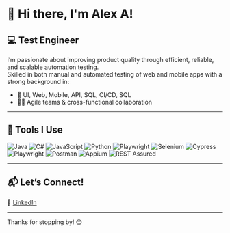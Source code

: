 # 👋 Hi there, I'm Alex A!

## 💻 Test Engineer

I’m passionate about improving product quality through efficient, reliable, and scalable automation testing.  
Skilled in both manual and automated testing of web and mobile apps with a strong background in:

- 🧠 UI, Web, Mobile, API, SQL, CI/CD, SQL
- 🧑‍💻 Agile teams & cross-functional collaboration

---

## 🔧 Tools I Use
![Java](https://img.shields.io/badge/Java-007396?style=flat&logo=java)
![C#](https://img.shields.io/badge/C%23-239120?style=for-the-badge&logo=c-sharp&logoColor=white)
![JavaScript](https://img.shields.io/badge/JavaScript-F7DF1E?style=for-the-badge&logo=javascript&logoColor=black)
![Python](https://img.shields.io/badge/Python-3776AB?style=for-the-badge&logo=python&logoColor=white)
![Playwright](https://img.shields.io/badge/Playwright-2D2D2D?style=for-the-badge&logo=playwright&logoColor=green)
![Selenium](https://img.shields.io/badge/Selenium-43B02A?style=flat&logo=selenium)
![Cypress](https://img.shields.io/badge/Cypress-17202C?style=for-the-badge&logo=cypress&logoColor=white)
![Playwright](https://img.shields.io/badge/Playwright-2D2D2D?style=flat)
![Postman](https://img.shields.io/badge/Postman-FF6C37?style=flat&logo=postman)
![Appium](https://img.shields.io/badge/Appium-00A3E0?style=for-the-badge&logo=appium&logoColor=white)
![REST Assured](https://img.shields.io/badge/REST%20Assured-6e46ae?style=for-the-badge)

---

## 📬 Let’s Connect!
🔗 [LinkedIn](https://www.linkedin.com/in/alex-resume)

---

Thanks for stopping by! 😊

